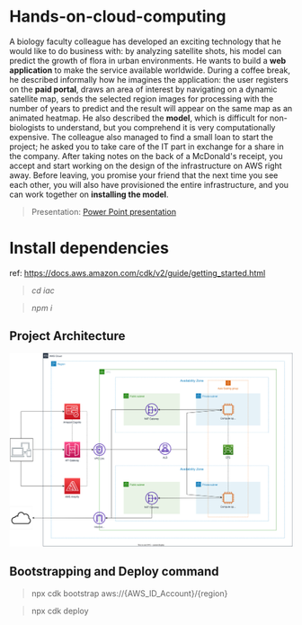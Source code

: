 # Hands-on-cloud-computing
A biology faculty colleague has developed an exciting technology that he would like to do business with: by analyzing satellite shots, his model can predict the growth of flora in urban environments. 
He wants to build a **web application** to make the service available worldwide. 
During a coffee break, he described informally how he imagines the application: the user registers on the **paid portal**, draws an area of interest by navigating on a dynamic satellite map, sends the selected region images for
processing with the number of years to predict and the result will appear on the same map as an
animated heatmap.
He also described the **model**, which is difficult for non-biologists to understand, but you comprehend it is very computationally expensive.
The colleague also managed to find a small loan to start the project; he asked you to take care of the IT part in exchange for a share in the company. 
After taking notes on the back of a McDonald's receipt, you accept and start working on the design of the infrastructure on AWS right away. 
Before leaving, you promise your friend that the next time you see each other,  you will also have provisioned the entire infrastructure, and you can work together on **installing the model**.

> Presentation: [Power Point presentation](https://studentiunimol-my.sharepoint.com/:p:/g/personal/a_daguanno1_studenti_unimol_it/EeF7jeptegRHoaFa4UXAtO0BM1GQh4xyAXjF0eo7cGQpIQ?e=OSd3Xn&nav=eyJzSWQiOjI3MywiY0lkIjoyMjgyMDY5MzQwfQ)


# Install dependencies
ref: https://docs.aws.amazon.com/cdk/v2/guide/getting_started.html

> *cd iac* 

> *npm i*
## Project Architecture
![Architecture](architectureH.svg)

## Bootstrapping and Deploy command
> npx cdk bootstrap aws://{AWS_ID_Account}/{region}

> npx cdk deploy